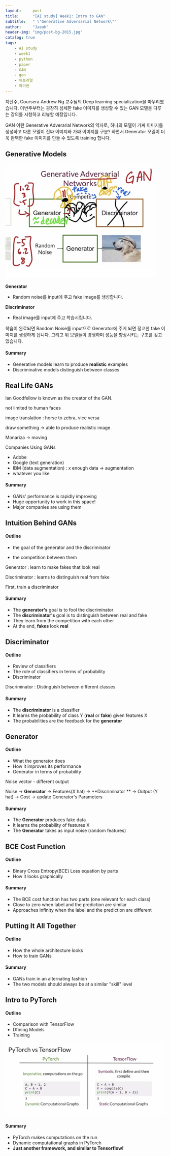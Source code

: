 ```yaml
---
layout:     post
title:      "[AI study] Week1: Intro to GAN"
subtitle:   " \"Generative Adversarial Network\""
author:     "Jaeuk"
header-img: "img/post-bg-2015.jpg"
catalog: true
tags:
    - AI study
    - week1
    - python
    - paper
    - GAN
    - gan
    - 튜토리얼
    - 파이썬
---
```




지난주, Coursera Andrew Ng 교수님의 Deep learning specialization을 마무리했습니다. 이번주부터는 굉장히 섬세한 fake 이미지를 생성할 수 있는 GAN 모델을 다루는 강의를 시청하고 리뷰할 예정입니다.

GAN 이란 Generative Adverarial Network의 약자로, 하나의 모델이 가짜 이미지를 생성하고 다른 모델이 진짜 이미지와 가짜 이미지를 구분? 하면서 Generator 모델이 더욱 완벽한 fake 이미지를 만들 수 있도록 training 합니다.

 

## Generative Models



<img src="/img/AI_study/gan1.png" alt="GAN" style="zoom:50%;" />

**Generator**

- Random noise를 input에 주고 fake image를 생성합니다.

**Discriminator**

- Real image를 input에 주고 학습시킵니다.

학습이 완료되면 Random Noise를 input으로 Generator에 주게 되면 정교한 fake 이미지를 생성하게 됩니다. 그리고 위 모델들이 경쟁하며 성능을 향상시키는 구조를 갖고 있습니다.

#### Summary

- Generative models learn to produce **realistic** examples
- Discriminative models distinguish between classes



## Real Life GANs

Ian Goodfellow is known as the creator of the GAN.

not limited to human faces

image translation : horse to zebra, vice versa

draw something -> able to produce realistic image

Monariza -> moving



Companies Using GANs

- Adobe
- Google (text generation)
- IBM (data augmentation) : x enough data -> augmentation
- whatever you like

#### Summary

- GANs' performance is rapidly improving
- Huge opportunity to work in this space!
- Major companies are using them



## Intuition Behind GANs

#### Outline

- the goal of the generator and the discriminator

- the competition between them

Generator : learn to make fakes that look real

Discriminator : learns to distinguish real from fake

First, train a discriminator

#### Summary

- The **generator's** goal is to fool the discriminator
- The **discriminator's** goal is to distinguish between real and fake
- They learn from the competition with each other
- At the end, **fakes** look **real**

## Discriminator

#### Outline

- Review of classifiers
- The role of classifiers in terms of probability
- Discriminator

Discriminator : Distinguish between different classes

#### Summary

- The **discriminator** is a classifier
- It learns the probability of class Y (**real** or **fake**) given features X
- The probabilities are the feedback for the **generator**



## Generator

#### Outline

- What the generator does
- How it improves its performance
- Generator in terms of probability

Noise vector - different output

Noise -> **Generator** -> Features(X hat) -> **Discriminator ** -> Output (Y hat) -> Cost -> update Generator's Parameters

#### Summary

- The **Generator** produces fake data
- It learns the probability of features X
- The **Generator** takes as input noise (random features)



## BCE Cost Function

#### Outline

- Binary Cross Entropy(BCE) Loss equation by parts
- How it looks graphically

#### Summary

- The BCE cost function has two parts (one relevant for each class)
- Close to zero when label and the prediction are similar
- Approaches infinity when the label and the prediction are different



## Putting It All Together

#### Outline

- How the whole architecture looks
- How to train GANs

#### Summary

- GANs train in an alternating fashion
- The two models should always be at a similar "skill" level



## Intro to PyTorch

#### Outline

- Comparison with TensorFlow
- Dfining Models
- Training

<img src="/img/AI_study/pytorch_vs_tensorflow.png" alt="GAN" />

#### Summary

- PyTorch makes computations on the run
- Dynamic computational graphs in PyTorch
- **Just another framework, and similar to Tensorflow!**

